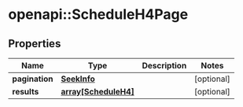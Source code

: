 # openapi::ScheduleH4Page


## Properties
Name | Type | Description | Notes
------------ | ------------- | ------------- | -------------
**pagination** | [**SeekInfo**](SeekInfo.md) |  | [optional] 
**results** | [**array[ScheduleH4]**](ScheduleH4.md) |  | [optional] 


